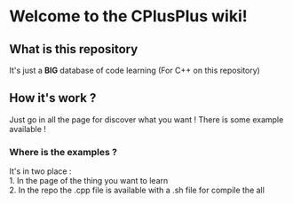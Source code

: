 # Welcome to the CPlusPlus wiki!
## What is this repository
It's just a **BIG** database of code learning (For C++ on this repository)
## How it's work ?
Just go in all the page for discover what you want ! There is some example available !
### Where is the examples ?
It's in two place : <br>
    1. In the page of the thing you want to learn <br/>
    2. In the repo the .cpp file is available with a .sh file for compile the all